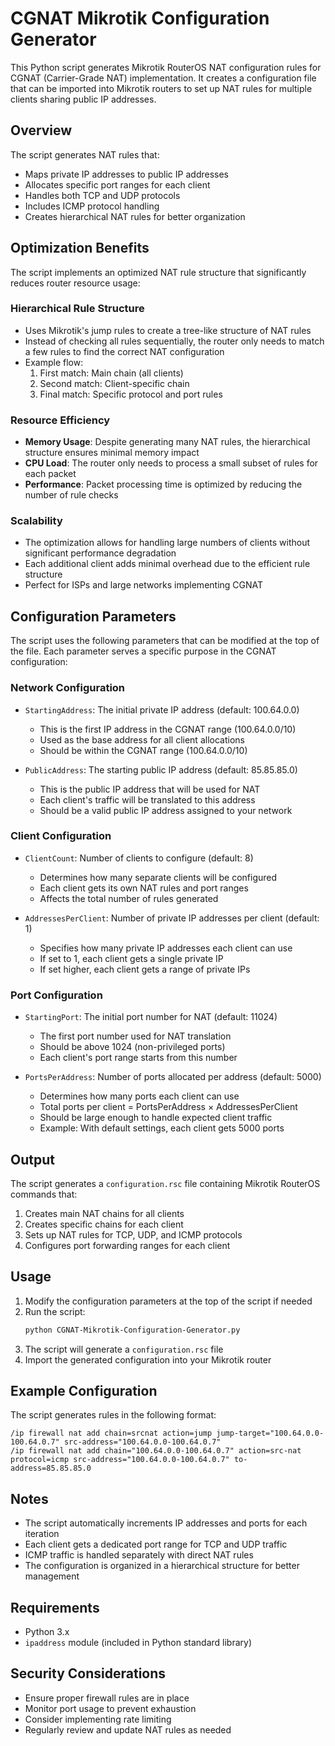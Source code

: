 # CGNAT Mikrotik Configuration Generator

This Python script generates Mikrotik RouterOS NAT configuration rules for CGNAT (Carrier-Grade NAT) implementation. It creates a configuration file that can be imported into Mikrotik routers to set up NAT rules for multiple clients sharing public IP addresses.

## Overview

The script generates NAT rules that:
- Maps private IP addresses to public IP addresses
- Allocates specific port ranges for each client
- Handles both TCP and UDP protocols
- Includes ICMP protocol handling
- Creates hierarchical NAT rules for better organization

## Optimization Benefits

The script implements an optimized NAT rule structure that significantly reduces router resource usage:

### Hierarchical Rule Structure
- Uses Mikrotik's jump rules to create a tree-like structure of NAT rules
- Instead of checking all rules sequentially, the router only needs to match a few rules to find the correct NAT configuration
- Example flow:
  1. First match: Main chain (all clients)
  2. Second match: Client-specific chain
  3. Final match: Specific protocol and port rules

### Resource Efficiency
- **Memory Usage**: Despite generating many NAT rules, the hierarchical structure ensures minimal memory impact
- **CPU Load**: The router only needs to process a small subset of rules for each packet
- **Performance**: Packet processing time is optimized by reducing the number of rule checks

### Scalability
- The optimization allows for handling large numbers of clients without significant performance degradation
- Each additional client adds minimal overhead due to the efficient rule structure
- Perfect for ISPs and large networks implementing CGNAT

## Configuration Parameters

The script uses the following parameters that can be modified at the top of the file. Each parameter serves a specific purpose in the CGNAT configuration:

### Network Configuration
- `StartingAddress`: The initial private IP address (default: 100.64.0.0)
  - This is the first IP address in the CGNAT range (100.64.0.0/10)
  - Used as the base address for all client allocations
  - Should be within the CGNAT range (100.64.0.0/10)

- `PublicAddress`: The starting public IP address (default: 85.85.85.0)
  - This is the public IP address that will be used for NAT
  - Each client's traffic will be translated to this address
  - Should be a valid public IP address assigned to your network

### Client Configuration
- `ClientCount`: Number of clients to configure (default: 8)
  - Determines how many separate clients will be configured
  - Each client gets its own NAT rules and port ranges
  - Affects the total number of rules generated

- `AddressesPerClient`: Number of private IP addresses per client (default: 1)
  - Specifies how many private IP addresses each client can use
  - If set to 1, each client gets a single private IP
  - If set higher, each client gets a range of private IPs

### Port Configuration
- `StartingPort`: The initial port number for NAT (default: 11024)
  - The first port number used for NAT translation
  - Should be above 1024 (non-privileged ports)
  - Each client's port range starts from this number

- `PortsPerAddress`: Number of ports allocated per address (default: 5000)
  - Determines how many ports each client can use
  - Total ports per client = PortsPerAddress × AddressesPerClient
  - Should be large enough to handle expected client traffic
  - Example: With default settings, each client gets 5000 ports

## Output

The script generates a `configuration.rsc` file containing Mikrotik RouterOS commands that:
1. Creates main NAT chains for all clients
2. Creates specific chains for each client
3. Sets up NAT rules for TCP, UDP, and ICMP protocols
4. Configures port forwarding ranges for each client

## Usage

1. Modify the configuration parameters at the top of the script if needed
2. Run the script:
   ```bash
   python CGNAT-Mikrotik-Configuration-Generator.py
   ```
3. The script will generate a `configuration.rsc` file
4. Import the generated configuration into your Mikrotik router

## Example Configuration

The script generates rules in the following format:
```
/ip firewall nat add chain=srcnat action=jump jump-target="100.64.0.0-100.64.0.7" src-address="100.64.0.0-100.64.0.7"
/ip firewall nat add chain="100.64.0.0-100.64.0.7" action=src-nat protocol=icmp src-address="100.64.0.0-100.64.0.7" to-address=85.85.85.0
```

## Notes

- The script automatically increments IP addresses and ports for each iteration
- Each client gets a dedicated port range for TCP and UDP traffic
- ICMP traffic is handled separately with direct NAT rules
- The configuration is organized in a hierarchical structure for better management

## Requirements

- Python 3.x
- `ipaddress` module (included in Python standard library)

## Security Considerations

- Ensure proper firewall rules are in place
- Monitor port usage to prevent exhaustion
- Consider implementing rate limiting
- Regularly review and update NAT rules as needed 
